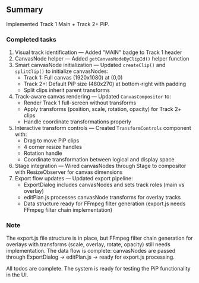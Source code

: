 ## Summary

Implemented Track 1 Main + Track 2+ PiP.

### Completed tasks

1. Visual track identification — Added "MAIN" badge to Track 1 header
2. CanvasNode helper — Added `getCanvasNodeByClipId()` helper function
3. Smart canvasNode initialization — Updated `createClip()` and `splitClip()` to initialize canvasNodes:
   - Track 1: Full canvas (1920x1080) at (0,0)
   - Track 2+: Default PiP size (480x270) at bottom-right with padding
   - Split clips inherit parent transforms
4. Track-aware canvas rendering — Updated `CanvasCompositor` to:
   - Render Track 1 full-screen without transforms
   - Apply transforms (position, scale, rotation, opacity) for Track 2+ clips
   - Handle coordinate transformations properly
5. Interactive transform controls — Created `TransformControls` component with:
   - Drag to move PiP clips
   - 4 corner resize handles
   - Rotation handle
   - Coordinate transformation between logical and display space
6. Stage integration — Wired canvasNodes through Stage to compositor with ResizeObserver for canvas dimensions
7. Export flow updates — Updated export pipeline:
   - ExportDialog includes canvasNodes and sets track roles (main vs overlay)
   - editPlan.js processes canvasNode transforms for overlay tracks
   - Data structure ready for FFmpeg filter generation (export.js needs FFmpeg filter chain implementation)

### Note

The export.js file structure is in place, but FFmpeg filter chain generation for overlays with transforms (scale, overlay, rotate, opacity) still needs implementation. The data flow is complete: canvasNodes are passed through ExportDialog → editPlan.js → ready for export.js processing.

All todos are complete. The system is ready for testing the PiP functionality in the UI.

